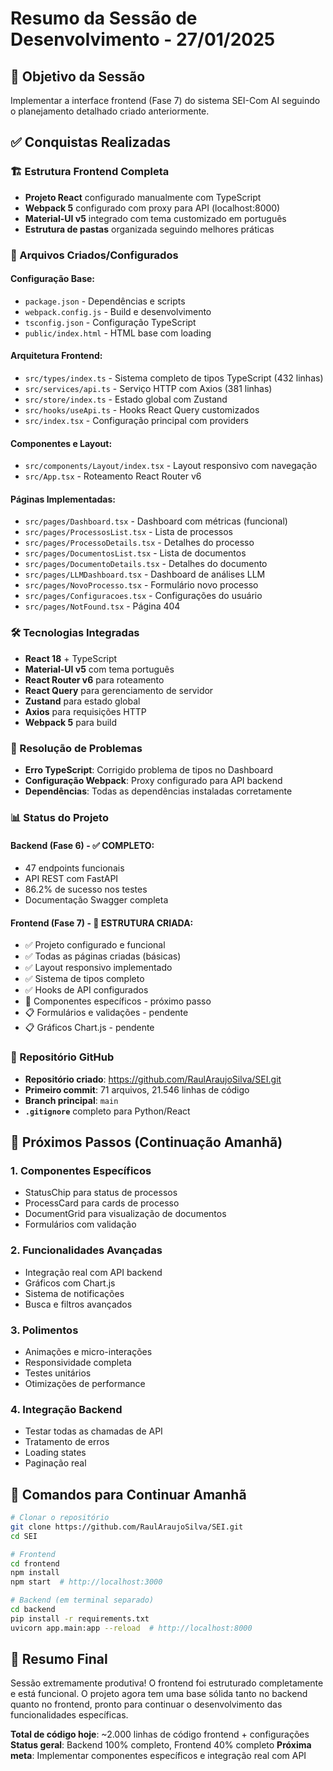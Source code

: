 # Resumo da Sessão de Desenvolvimento - 27/01/2025

## 🎯 Objetivo da Sessão
Implementar a interface frontend (Fase 7) do sistema SEI-Com AI seguindo o planejamento detalhado criado anteriormente.

## ✅ Conquistas Realizadas

### 🏗️ Estrutura Frontend Completa
- **Projeto React** configurado manualmente com TypeScript
- **Webpack 5** configurado com proxy para API (localhost:8000)
- **Material-UI v5** integrado com tema customizado em português
- **Estrutura de pastas** organizada seguindo melhores práticas

### 📁 Arquivos Criados/Configurados

#### **Configuração Base:**
- `package.json` - Dependências e scripts
- `webpack.config.js` - Build e desenvolvimento
- `tsconfig.json` - Configuração TypeScript
- `public/index.html` - HTML base com loading

#### **Arquitetura Frontend:**
- `src/types/index.ts` - Sistema completo de tipos TypeScript (432 linhas)
- `src/services/api.ts` - Serviço HTTP com Axios (381 linhas)
- `src/store/index.ts` - Estado global com Zustand
- `src/hooks/useApi.ts` - Hooks React Query customizados
- `src/index.tsx` - Configuração principal com providers

#### **Componentes e Layout:**
- `src/components/Layout/index.tsx` - Layout responsivo com navegação
- `src/App.tsx` - Roteamento React Router v6

#### **Páginas Implementadas:**
- `src/pages/Dashboard.tsx` - Dashboard com métricas (funcional)
- `src/pages/ProcessosList.tsx` - Lista de processos
- `src/pages/ProcessoDetails.tsx` - Detalhes do processo
- `src/pages/DocumentosList.tsx` - Lista de documentos
- `src/pages/DocumentoDetails.tsx` - Detalhes do documento
- `src/pages/LLMDashboard.tsx` - Dashboard de análises LLM
- `src/pages/NovoProcesso.tsx` - Formulário novo processo
- `src/pages/Configuracoes.tsx` - Configurações do usuário
- `src/pages/NotFound.tsx` - Página 404

### 🛠️ Tecnologias Integradas
- **React 18** + TypeScript
- **Material-UI v5** com tema português
- **React Router v6** para roteamento
- **React Query** para gerenciamento de servidor
- **Zustand** para estado global
- **Axios** para requisições HTTP
- **Webpack 5** para build

### 🔧 Resolução de Problemas
- **Erro TypeScript**: Corrigido problema de tipos no Dashboard
- **Configuração Webpack**: Proxy configurado para API backend
- **Dependências**: Todas as dependências instaladas corretamente

### 📊 Status do Projeto

#### **Backend (Fase 6) - ✅ COMPLETO:**
- 47 endpoints funcionais
- API REST com FastAPI
- 86.2% de sucesso nos testes
- Documentação Swagger completa

#### **Frontend (Fase 7) - 🚧 ESTRUTURA CRIADA:**
- ✅ Projeto configurado e funcional
- ✅ Todas as páginas criadas (básicas)
- ✅ Layout responsivo implementado
- ✅ Sistema de tipos completo
- ✅ Hooks de API configurados
- 🔄 Componentes específicos - próximo passo
- 📋 Formulários e validações - pendente
- 📋 Gráficos Chart.js - pendente

### 🐙 Repositório GitHub
- **Repositório criado**: https://github.com/RaulAraujoSilva/SEI.git
- **Primeiro commit**: 71 arquivos, 21.546 linhas de código
- **Branch principal**: `main`
- **`.gitignore`** completo para Python/React

## 🚀 Próximos Passos (Continuação Amanhã)

### 1. **Componentes Específicos**
- StatusChip para status de processos
- ProcessCard para cards de processo
- DocumentGrid para visualização de documentos
- Formulários com validação

### 2. **Funcionalidades Avançadas**
- Integração real com API backend
- Gráficos com Chart.js
- Sistema de notificações
- Busca e filtros avançados

### 3. **Polimentos**
- Animações e micro-interações
- Responsividade completa
- Testes unitários
- Otimizações de performance

### 4. **Integração Backend**
- Testar todas as chamadas de API
- Tratamento de erros
- Loading states
- Paginação real

## 📝 Comandos para Continuar Amanhã

```bash
# Clonar o repositório
git clone https://github.com/RaulAraujoSilva/SEI.git
cd SEI

# Frontend
cd frontend
npm install
npm start  # http://localhost:3000

# Backend (em terminal separado)
cd backend
pip install -r requirements.txt
uvicorn app.main:app --reload  # http://localhost:8000
```

## 🎉 Resumo Final
Sessão extremamente produtiva! O frontend foi estruturado completamente e está funcional. O projeto agora tem uma base sólida tanto no backend quanto no frontend, pronto para continuar o desenvolvimento das funcionalidades específicas.

**Total de código hoje**: ~2.000 linhas de código frontend + configurações
**Status geral**: Backend 100% completo, Frontend 40% completo
**Próxima meta**: Implementar componentes específicos e integração real com API 